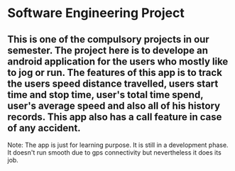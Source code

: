 # Software Engineering Project

This is one of the compulsory projects in our semester. The project here is to develope an android application for the users who mostly like to jog or run. The features of this app is to track the users speed distance travelled, users start time and stop time, user's total time spend, user's average speed and also all of his history records. This app also has a call feature in case of any accident.
-----------------------------------------------
Note: The app is just for learning purpose. It is still in a development phase. It doesn't run smooth due to gps connectivity but nevertheless it does its job. 